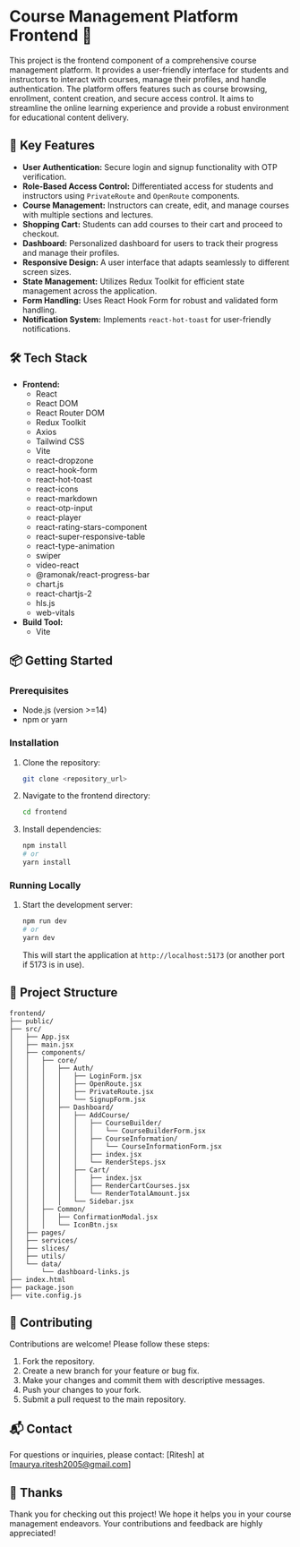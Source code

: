 # Course Management Platform Frontend 🚀

This project is the frontend component of a comprehensive course management platform. It provides a user-friendly interface for students and instructors to interact with courses, manage their profiles, and handle authentication. The platform offers features such as course browsing, enrollment, content creation, and secure access control. It aims to streamline the online learning experience and provide a robust environment for educational content delivery.

## 🚀 Key Features

- **User Authentication:** Secure login and signup functionality with OTP verification.
- **Role-Based Access Control:** Differentiated access for students and instructors using `PrivateRoute` and `OpenRoute` components.
- **Course Management:** Instructors can create, edit, and manage courses with multiple sections and lectures.
- **Shopping Cart:** Students can add courses to their cart and proceed to checkout.
- **Dashboard:** Personalized dashboard for users to track their progress and manage their profiles.
- **Responsive Design:** A user interface that adapts seamlessly to different screen sizes.
- **State Management:** Utilizes Redux Toolkit for efficient state management across the application.
- **Form Handling:** Uses React Hook Form for robust and validated form handling.
- **Notification System:** Implements `react-hot-toast` for user-friendly notifications.

## 🛠️ Tech Stack

- **Frontend:**
    - React
    - React DOM
    - React Router DOM
    - Redux Toolkit
    - Axios
    - Tailwind CSS
    - Vite
    - react-dropzone
    - react-hook-form
    - react-hot-toast
    - react-icons
    - react-markdown
    - react-otp-input
    - react-player
    - react-rating-stars-component
    - react-super-responsive-table
    - react-type-animation
    - swiper
    - video-react
    - @ramonak/react-progress-bar
    - chart.js
    - react-chartjs-2
    - hls.js
    - web-vitals
- **Build Tool:**
    - Vite

## 📦 Getting Started

### Prerequisites

- Node.js (version >=14)
- npm or yarn

### Installation

1.  Clone the repository:

    ```bash
    git clone <repository_url>
    ```

2.  Navigate to the frontend directory:

    ```bash
    cd frontend
    ```

3.  Install dependencies:

    ```bash
    npm install
    # or
    yarn install
    ```

### Running Locally

1.  Start the development server:

    ```bash
    npm run dev
    # or
    yarn dev
    ```

    This will start the application at `http://localhost:5173` (or another port if 5173 is in use).

## 📂 Project Structure

```
frontend/
├── public/
├── src/
│   ├── App.jsx
│   ├── main.jsx
│   ├── components/
│   │   ├── core/
│   │   │   ├── Auth/
│   │   │   │   ├── LoginForm.jsx
│   │   │   │   ├── OpenRoute.jsx
│   │   │   │   ├── PrivateRoute.jsx
│   │   │   │   └── SignupForm.jsx
│   │   │   ├── Dashboard/
│   │   │   │   ├── AddCourse/
│   │   │   │   │   ├── CourseBuilder/
│   │   │   │   │   │   └── CourseBuilderForm.jsx
│   │   │   │   │   ├── CourseInformation/
│   │   │   │   │   │   └── CourseInformationForm.jsx
│   │   │   │   │   ├── index.jsx
│   │   │   │   │   └── RenderSteps.jsx
│   │   │   │   ├── Cart/
│   │   │   │   │   ├── index.jsx
│   │   │   │   │   ├── RenderCartCourses.jsx
│   │   │   │   │   └── RenderTotalAmount.jsx
│   │   │   │   └── Sidebar.jsx
│   │   ├── Common/
│   │   │   ├── ConfirmationModal.jsx
│   │   │   └── IconBtn.jsx
│   ├── pages/
│   ├── services/
│   ├── slices/
│   ├── utils/
│   └── data/
│       └── dashboard-links.js
├── index.html
├── package.json
├── vite.config.js
```


## 🤝 Contributing

Contributions are welcome! Please follow these steps:

1.  Fork the repository.
2.  Create a new branch for your feature or bug fix.
3.  Make your changes and commit them with descriptive messages.
4.  Push your changes to your fork.
5.  Submit a pull request to the main repository.


## 📬 Contact

For questions or inquiries, please contact: [Ritesh] at [maurya.ritesh2005@gmail.com]

## 💖 Thanks

Thank you for checking out this project! We hope it helps you in your course management endeavors. Your contributions and feedback are highly appreciated!

